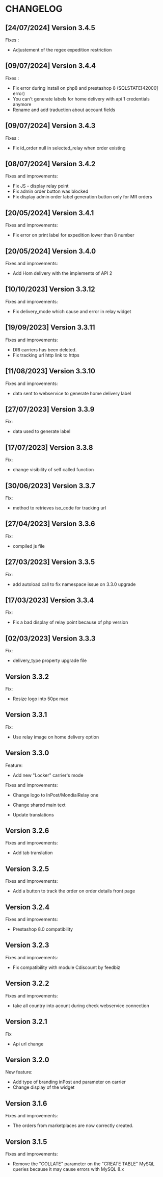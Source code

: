# CHANGELOG

## [24/07/2024] Version 3.4.5

Fixes :

* Adjustement of the regex expedition restriction

## [09/07/2024] Version 3.4.4

Fixes :

* Fix error during install on php8 and prestashop 8 (SQLSTATE[42000] error)
* You can't generate labels for home delivery with api 1 credentials anymore
* Rename and add traduction about account fields

## [09/07/2024] Version 3.4.3

Fixes :

* Fix id_order null in selected_relay when order existing

## [08/07/2024] Version 3.4.2

Fixes and improvements:

* Fix JS - display relay point
* Fix admin order button was blocked
* Fix display admin order label generation button only for MR orders

## [20/05/2024] Version 3.4.1

Fixes and improvements:

* Fix error on print label for expedition lower than 8 number

## [20/05/2024] Version 3.4.0

Fixes and improvements:

* Add Hom delivery with the implements of API 2

## [10/10/2023] Version 3.3.12

Fixes and improvements:

* Fix delivery_mode which cause and error in relay widget

## [19/09/2023] Version 3.3.11

Fixes and improvements:

* DRI carriers has been deleted.
* Fix tracking url http link to https

## [11/08/2023] Version 3.3.10

Fixes and improvements:

* data sent to webservice to generate home delivery label

## [27/07/2023] Version 3.3.9

Fix:

* data used to generate label

## [17/07/2023] Version 3.3.8

Fix:

* change visibility of self called function

## [30/06/2023] Version 3.3.7

Fix:

* method to retrieves iso_code for tracking url

## [27/04/2023] Version 3.3.6

Fix:

* compiled js file

## [27/03/2023] Version 3.3.5

Fix:

- add autoload call to fix namespace issue on 3.3.0 upgrade

## [17/03/2023] Version 3.3.4

Fix:

- Fix a bad display of relay point because of php version

## [02/03/2023] Version 3.3.3

Fix:

- delivery_type property upgrade file


## Version 3.3.2

Fix:

- Resize logo into 50px max

## Version 3.3.1

Fix:

- Use relay image on home delivery option

## Version 3.3.0

Feature:

- Add new "Locker" carrier's mode

Fixes and improvements:

- Change logo to InPost/MondialRelay one

- Change shared main text

- Update translations

## Version 3.2.6

Fixes and improvements:

* Add tab translation

## Version 3.2.5

Fixes and improvements:

* Add a button to track the order on order details front page

## Version 3.2.4

Fixes and improvements:

* Prestashop 8.0 compatibility

## Version 3.2.3

Fixes and improvements:

- Fix compatibility with module Cdiscount by feedbiz

## Version 3.2.2

Fixes and improvements:

- take all country into acount during check webservice connection 

## Version 3.2.1

Fix

- Api url change

## Version 3.2.0

New feature:

- Add type of branding inPost and parameter on carrier
- Change display of the widget

## Version 3.1.6

Fixes and improvements:

- The orders from marketplaces are now correctly created.

## Version 3.1.5

Fixes and improvements:

- Remove the "COLLATE" parameter on the "CREATE TABLE" MySQL queries because it may cause errors with MySQL 8.x

